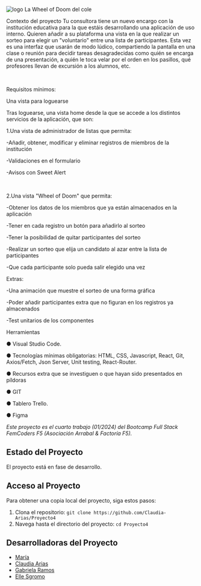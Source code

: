 ![logo](https://github.com/Claudia-Arias/Proyecto4/assets/153823346/fdb3e566-266b-4a6b-b963-07a8f3179aea)
La Wheel of Doom del cole

Contexto del proyecto
Tu consultora tiene un nuevo encargo con la institución educativa para la que estáis desarrollando una aplicación de uso interno. Quieren añadir a su plataforma una vista en la que realizar un sorteo para elegir un "voluntario" entre una lista de participantes. Esta vez es una interfaz que usarán de modo lúdico, compartiendo la pantalla en una clase o reunión para decidir tareas desagradecidas como quién se encarga de una presentación, a quién le toca velar por el orden en los pasillos, qué profesores llevan de excursión a los alumnos, etc.

​

Requisitos mínimos:

​Una vista para loguearse

​Tras loguearse, una vista home desde la que se accede a los distintos servicios de la aplicación, que son:

​1.Una vista de administrador de listas que permita:

​-Añadir, obtener, modificar y eliminar registros de miembros de la institución

-Validaciones en el formulario

-Avisos con Sweet Alert

​

2.Una vista "Wheel of Doom" que permita:

​-Obtener los datos de los miembros que ya están almacenados en la aplicación

-Tener en cada registro un botón para añadirlo al sorteo

-Tener la posibilidad de quitar participantes del sorteo

-Realizar un sorteo que elija un candidato al azar entre la lista de participantes

-Que cada participante solo pueda salir elegido una vez

​Extras:

​-Una animación que muestre el sorteo de una forma gráfica

-Poder añadir participantes extra que no figuran en los registros ya almacenados

-Test unitarios de los componentes

​Herramientas

● Visual Studio Code.

● Tecnologías mínimas obligatorias: HTML, CSS, Javascript, React, Git, Axios/Fetch, Json Server, Unit testing, React-Router.

● Recursos extra que se investiguen o que hayan sido presentados en píldoras

● GIT

● Tablero Trello.

● Figma

*Este proyecto es el cuarto trabajo (01/2024) del Bootcamp Full Stack FemCoders F5 (Asociación Arrabal & Factoría F5).*

## Estado del Proyecto

El proyecto está en fase de desarrollo.

## Acceso al Proyecto

Para obtener una copia local del proyecto, siga estos pasos:

1. Clona el repositorio: `git clone https://github.com/Claudia-Arias/Proyecto4`
2. Navega hasta el directorio del proyecto: `cd Proyecto4`

## Desarrolladoras del Proyecto

- [María](https://github.com/MNblue)
- [Claudia Arias](https://github.com/Claudia-Arias)
- [Gabriela Ramos](https://github.com/GabrielaRamos79)
- [Elle Sgromo](https://github.com/Elle-FullStack/Elle-FullStack)
